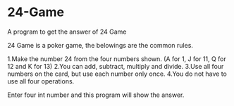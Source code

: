 # 24-Game
A program to get the answer of 24 Game

24 Game is a poker game, the belowings are the common rules.

1.Make the number 24 from the four numbers shown. (A for 1, J for 11, Q for 12 and K for 13)
2.You can add, subtract, multiply and divide. 
3.Use all four numbers on the card, but use each number only once. 
4.You do not have to use all four operations. 

Enter four int number and this program will show the answer.
